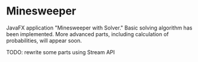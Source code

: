 # Minesweeper
JavaFX application "Minesweeper with Solver." Basic solving algorithm has been implemented. 
More advanced parts, including calculation of probabilities, will appear soon.

TODO: rewrite some parts using Stream API
